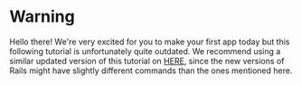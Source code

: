 # Warning
Hello there! We're very excited for you to make your first app today but this following tutorial is unfortunately quite outdated. We recommend using a similar updated version of this tutorial on [HERE](http://guides.railsgirls.com/app), since the new versions of Rails might have slightly different commands than the ones mentioned here.
